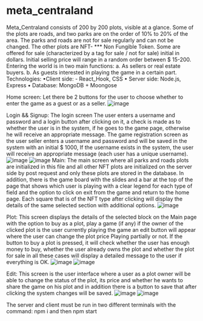 ﻿# meta_centraland
Meta_Centraland consists of 200 by 200 plots, visible at a glance. Some of the plots are roads, and two parks are on the order of 10% to 20% of the area. The parks and roads are not for sale regularly and can not be changed. The other plots are NFT- *** Non Fungible Token. Some are offered for sale (characterized by a tag for sale / not for sale) initial in dollars. Initial selling price will range in a random order between $ 15-200. Entering the world is in two main functions:   a. As sellers or real estate buyers. b. As guests interested in playing the game in a certain part.  Technologies: •Client side: - React_Hook, CSS • Server side: Node.js, Express • Database: MongoDB + Moongose

Home screen: Let there be 2 buttons for the user to choose whether to enter the game as a guest or as a seller.
![image](https://user-images.githubusercontent.com/92925015/162024347-61023a06-b559-43ed-a167-83c2a3805cf5.png)

Login && Signup: 
The login screen The user enters a username and password and a login button after clicking on it, a check is made as to whether the user is in the system, if he goes to the game page, otherwise he will receive an appropriate message.
The game registration screen as the user seller enters a username and password and will be saved in the system with an initial $ 1000,
If the username exists in the system, the user will receive an appropriate message (each user has a unique username).
![image](https://user-images.githubusercontent.com/92925015/162024607-65e7612b-b1d6-4897-b052-c8e77803ab22.png)
![image](https://user-images.githubusercontent.com/92925015/162024624-e80fee02-d4f4-4ec9-a0b0-54ba4966ce1d.png)
Main:
The main screen where all parks and roads plots are initialized in this file and all other NFT plots are initialized on the server side by post request and only these plots are stored in the database. In addition, there is the game board with the slides and a bar at the top of the page that shows which user is playing with a clear legend for each type of field and the option to click on exit from the game and return to the home page.
Each square that is of the NFT type after clicking will display the details of the same selected section with additional options.
![image](https://user-images.githubusercontent.com/92925015/162025009-f86ab2ef-f0f2-4055-8460-1ab666c1e52b.png)

Plot:
This screen displays the details of the selected block on the Main page with the option to buy as a plot, play a game (if any) if the owner of the clicked plot is the user currently playing the game an edit button will appear where the user can change the plot price Playing partially or not. If the button to buy a plot is pressed, it will check whether the user has enough money to buy, whether the user already owns the plot and whether the plot for sale in all these cases will display a detailed message to the user if everything is OK.
![image](https://user-images.githubusercontent.com/92925015/162025108-708a8866-7317-44db-ae9a-b72f5741b6a0.png)
![image](https://user-images.githubusercontent.com/92925015/162025121-1cda87c6-040f-4c99-9270-6b465ee81c9d.png)

Edit:
This screen is the user interface where a user as a plot owner will be able to change the status of the plot, its price and whether he wants to share the game on his plot and in addition there is a button to save that after clicking the system changes will be saved.
![image](https://user-images.githubusercontent.com/92925015/162025285-31d84936-6fad-49f2-92cc-404e1bcb2064.png)
![image](https://user-images.githubusercontent.com/92925015/162025304-19df7cdd-262c-45eb-b413-2498cccc1c80.png)

The server and client must be run in two different terminals with the command:
npm i and then npm start


